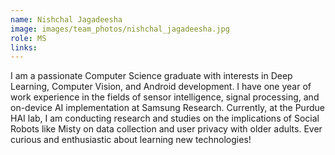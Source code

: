 ```yaml
---
name: Nishchal Jagadeesha
image: images/team_photos/nishchal_jagadeesha.jpg
role: MS
links:
---
```


I am a passionate Computer Science graduate with interests in Deep Learning, Computer Vision, and Android development. I have one year of work experience in the fields of sensor intelligence, signal processing, and on-device AI implementation at Samsung Research. Currently, at the Purdue HAI lab, I am conducting research and studies on the implications of Social Robots like Misty on data collection and user privacy with older adults. Ever curious and enthusiastic about learning new technologies!